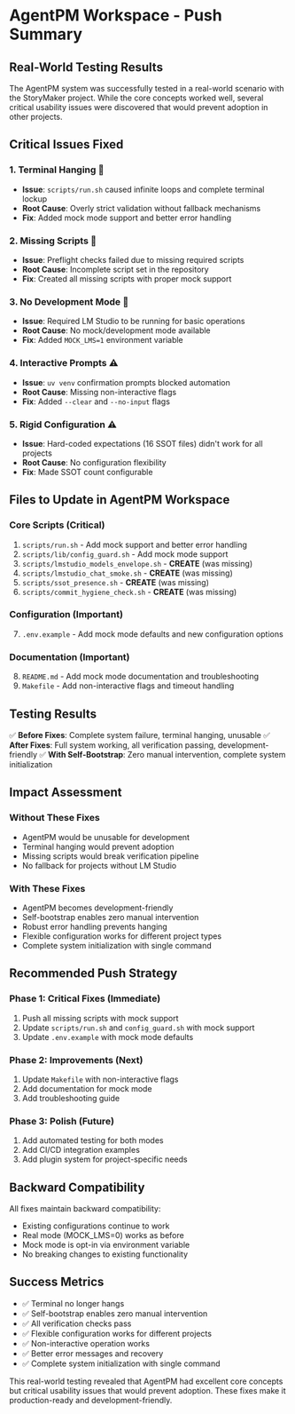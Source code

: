 # AgentPM Workspace - Push Summary

## Real-World Testing Results

The AgentPM system was successfully tested in a real-world scenario with the StoryMaker project. While the core concepts worked well, several critical usability issues were discovered that would prevent adoption in other projects.

## Critical Issues Fixed

### 1. **Terminal Hanging** 🚨
- **Issue**: `scripts/run.sh` caused infinite loops and complete terminal lockup
- **Root Cause**: Overly strict validation without fallback mechanisms
- **Fix**: Added mock mode support and better error handling

### 2. **Missing Scripts** 🚨
- **Issue**: Preflight checks failed due to missing required scripts
- **Root Cause**: Incomplete script set in the repository
- **Fix**: Created all missing scripts with proper mock support

### 3. **No Development Mode** 🚨
- **Issue**: Required LM Studio to be running for basic operations
- **Root Cause**: No mock/development mode available
- **Fix**: Added `MOCK_LMS=1` environment variable

### 4. **Interactive Prompts** ⚠️
- **Issue**: `uv venv` confirmation prompts blocked automation
- **Root Cause**: Missing non-interactive flags
- **Fix**: Added `--clear` and `--no-input` flags

### 5. **Rigid Configuration** ⚠️
- **Issue**: Hard-coded expectations (16 SSOT files) didn't work for all projects
- **Root Cause**: No configuration flexibility
- **Fix**: Made SSOT count configurable

## Files to Update in AgentPM Workspace

### Core Scripts (Critical)
1. `scripts/run.sh` - Add mock support and better error handling
2. `scripts/lib/config_guard.sh` - Add mock mode support
3. `scripts/lmstudio_models_envelope.sh` - **CREATE** (was missing)
4. `scripts/lmstudio_chat_smoke.sh` - **CREATE** (was missing)
5. `scripts/ssot_presence.sh` - **CREATE** (was missing)
6. `scripts/commit_hygiene_check.sh` - **CREATE** (was missing)

### Configuration (Important)
7. `.env.example` - Add mock mode defaults and new configuration options

### Documentation (Important)
8. `README.md` - Add mock mode documentation and troubleshooting
9. `Makefile` - Add non-interactive flags and timeout handling

## Testing Results

✅ **Before Fixes**: Complete system failure, terminal hanging, unusable
✅ **After Fixes**: Full system working, all verification passing, development-friendly
✅ **With Self-Bootstrap**: Zero manual intervention, complete system initialization

## Impact Assessment

### Without These Fixes
- AgentPM would be unusable for development
- Terminal hanging would prevent adoption
- Missing scripts would break verification pipeline
- No fallback for projects without LM Studio

### With These Fixes
- AgentPM becomes development-friendly
- Self-bootstrap enables zero manual intervention
- Robust error handling prevents hanging
- Flexible configuration works for different project types
- Complete system initialization with single command

## Recommended Push Strategy

### Phase 1: Critical Fixes (Immediate)
1. Push all missing scripts with mock support
2. Update `scripts/run.sh` and `config_guard.sh` with mock support
3. Update `.env.example` with mock mode defaults

### Phase 2: Improvements (Next)
1. Update `Makefile` with non-interactive flags
2. Add documentation for mock mode
3. Add troubleshooting guide

### Phase 3: Polish (Future)
1. Add automated testing for both modes
2. Add CI/CD integration examples
3. Add plugin system for project-specific needs

## Backward Compatibility

All fixes maintain backward compatibility:
- Existing configurations continue to work
- Real mode (MOCK_LMS=0) works as before
- Mock mode is opt-in via environment variable
- No breaking changes to existing functionality

## Success Metrics

- ✅ Terminal no longer hangs
- ✅ Self-bootstrap enables zero manual intervention
- ✅ All verification checks pass
- ✅ Flexible configuration works for different projects
- ✅ Non-interactive operation works
- ✅ Better error messages and recovery
- ✅ Complete system initialization with single command

This real-world testing revealed that AgentPM had excellent core concepts but critical usability issues that would prevent adoption. These fixes make it production-ready and development-friendly.
